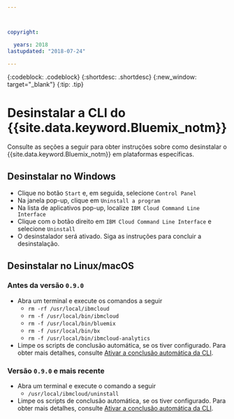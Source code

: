 ```yaml
---



copyright:

  years: 2018
lastupdated: "2018-07-24"

---
```


{:codeblock: .codeblock} 
{:shortdesc: .shortdesc}
{:new_window: target="_blank"}
{:tip: .tip}

# Desinstalar a CLI do  {{site.data.keyword.Bluemix_notm}}

Consulte as seções a seguir para obter instruções sobre como desinstalar o {{site.data.keyword.Bluemix_notm}} em plataformas específicas.

## Desinstalar no Windows

* Clique no botão `Start` e, em seguida, selecione `Control Panel`
* Na janela pop-up, clique em `Uninstall a program`
* Na lista de aplicativos pop-up, localize `IBM Cloud Command Line Interface`
* Clique com o botão direito em `IBM Cloud Command Line Interface` e selecione `Uninstall`
* O desinstalador será ativado. Siga as instruções para concluir a desinstalação.

## Desinstalar no Linux/macOS

### Antes da versão  ` 0.9.0 `

* Abra um terminal e execute os comandos a seguir
  * ` rm -rf /usr/local/ibmcloud `
  * ` rm -f /usr/local/bin/ibmcloud `
  * ` rm -f /usr/local/bin/bluemix `
  * ` rm -f /usr/local/bin/bx `
  * ` rm -f /usr/local/bin/ibmcloud-analytics `
* Limpe os scripts de conclusão automática, se os tiver configurado. Para obter mais detalhes, consulte [Ativar a conclusão automática da CLI](enable_cli_autocompletion.html).

### Versão  ` 0.9.0 `  e mais recente

* Abra um terminal e execute o comando a seguir
  * ` /usr/local/ibmcloud/uninstall `
* Limpe os scripts de conclusão automática, se os tiver configurado. Para obter mais detalhes, consulte [Ativar a conclusão automática da CLI](enable_cli_autocompletion.html).
